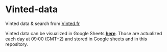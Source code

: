 # Vinted-data
 Vinted data & search from [Vinted.fr](Vinted.fr)

Vinted data can be visualized in Google Sheets **[here](https://docs.google.com/spreadsheets/d/19CWMW9_0p9b-Qdog4iD9THiY_EY4nabcxF3emalAbqw/edit?usp=sharing)**. Those are actualized each day at 09:00 (GMT+2) and stored in Google sheets and in this repository.
